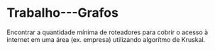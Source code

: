 # Trabalho---Grafos
Encontrar a quantidade mínima de roteadores para cobrir o acesso à internet em uma área (ex. empresa) utilizando algorítmo de Kruskal.
